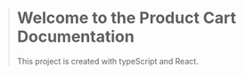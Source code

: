 > Welcome to the Product Cart Documentation
> ================================
> This project is created with typeScript and React.